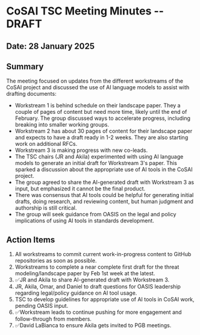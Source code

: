 # CoSAI TSC Meeting Minutes -- DRAFT

## Date: 28 January 2025

## Summary

The meeting focused on updates from the different workstreams of the CoSAI project and discussed the use of AI language models to assist with drafting documents:

* Workstream 1 is behind schedule on their landscape paper. They a couple of pages of content but need more time, likely until the end of February. The group discussed ways to accelerate progress, including breaking into smaller working groups.
* Workstream 2 has about 30 pages of content for their landscape paper and expects to have a draft ready in 1-2 weeks. They are also starting work on additional RFCs.
* Workstream 3 is making progress with new co-leads.
* The TSC chairs (JR and Akila) experimented with using AI language models to generate an initial draft for Workstream 3's paper. This sparked a discussion about the appropriate use of AI tools in the CoSAI project.
* The group agreed to share the AI-generated draft with Workstream 3 as input, but emphasized it cannot be the final product.
* There was consensus that AI tools could be helpful for generating initial drafts, doing research, and reviewing content, but human judgment and authorship is still critical.
* The group will seek guidance from OASIS on the legal and policy implications of using AI tools in standards development.

## Action Items

1. All workstreams to commit current work-in-progress content to GitHub repositories as soon as possible.
2. Workstreams to complete a near complete first draft for the threat modeling/landscape paper by Feb 1st week at the latest. 
3. ✅JR and Akila to share AI-generated draft with Workstream 3.
4. JR, Akila, Omar, and Daniel to draft questions for OASIS leadership regarding legal/policy guidance on AI tool usage.
5. TSC to develop guidelines for appropriate use of AI tools in CoSAI work, pending OASIS input.
6. ✅Workstream leads to continue pushing for more engagement and follow-through from members.
7. ✅David LaBianca to ensure Akila gets invited to PGB meetings.
